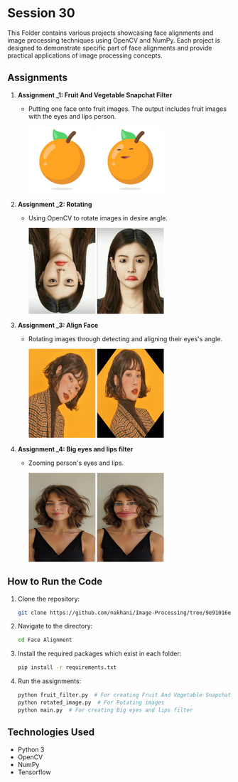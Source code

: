 # Session 30

This Folder contains various projects showcasing face alignments and image processing techniques using OpenCV and NumPy. Each project is designed to demonstrate specific part of face alignments and provide practical applications of image processing concepts.

## Assignments

1. **Assignment _1: Fruit And Vegetable Snapchat Filter**
   - Putting one face onto fruit images. The output includes fruit images with the eyes and lips person.

     <img src="assignment1/input/orange.jpg" width = "150" >
     <img src="assignment1/output/result.jpg" width = "150">

2. **Assignment _2: Rotating**
   - Using OpenCV to rotate images in desire angle.

     <img src="assignment2/image.jpg" width = "150">
     <img src="assignment2/rotated_image.jpg" width = "150">


3. **Assignment _3: Align Face**
   - Rotating images through detecting and aligning their eyes's angle.

     <img src="assignment3/images/m.jpg" width = "150" height= "200">
     <img src="assignment3/images/result2.jpg" width = "150" height= "200">

4. **Assignment _4: Big eyes and lips filter**
   - Zooming person's eyes and lips.
     
     <img src="assignment4\input\person.jpg" width = "150" height= "200">
     <img src="assignment4\output\result2.jpg" width = "150" height= "200">


     

## How to Run the Code
1. Clone the repository:
   ```sh
   git clone https://github.com/nakhani/Image-Processing/tree/9e91016e4b5ae22281cf66442731286cbcd0cb7a/Face%20Alignment
   ```

2. Navigate to the directory:
   ```sh
   cd Face Alignment
   ```

3. Install the required packages which exist in each folder:
   ```sh
   pip install -r requirements.txt
   ```

4. Run the assignments:
   ```sh
   python fruit_filter.py  # For creating Fruit And Vegetable Snapchat Filter
   python rotated_image.py  # For Rotating images
   python main.py  # For creating Big eyes and lips filter
   
   
   ```

## Technologies Used
- Python 3
- OpenCV
- NumPy
- Tensorflow
